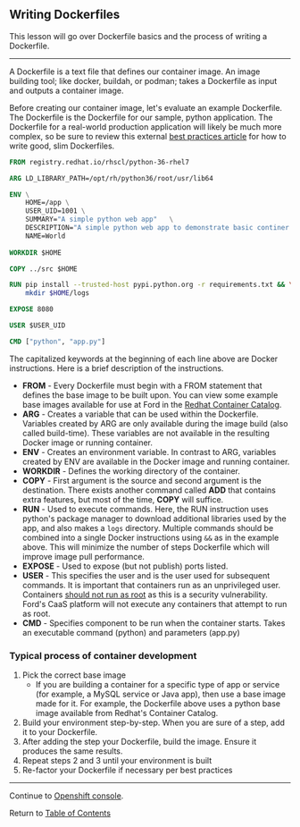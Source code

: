 ## Writing Dockerfiles 

This lesson will go over Dockerfile basics and the process of writing a Dockerfile. 

--- 

A Dockerfile is a text file that defines our container image. An image building tool; like docker, buildah, or podman; takes a Dockerfile as input and outputs a container image. 

Before creating our container image, let's evaluate an example Dockerfile. The Dockerfile is the Dockerfile for our sample, python application. The Dockerfile for a real-world production application will likely be much more complex, so be sure to review this external [best practices article](https://takacsmark.com/dockerfile-tutorial-by-example-dockerfile-best-practices-2018/) for how to write good, slim Dockerfiles.

```dockerfile
FROM registry.redhat.io/rhscl/python-36-rhel7

ARG LD_LIBRARY_PATH=/opt/rh/python36/root/usr/lib64

ENV \
    HOME=/app \
    USER_UID=1001 \
    SUMMARY="A simple python web app"	\
    DESCRIPTION="A simple python web app to demonstrate basic continer and kubernetes concepts." \
    NAME=World
    
WORKDIR $HOME

COPY ../src $HOME

RUN pip install --trusted-host pypi.python.org -r requirements.txt && \
    mkdir $HOME/logs

EXPOSE 8080

USER $USER_UID

CMD ["python", "app.py"]
```

The capitalized keywords at the beginning of each line above are Docker instructions. Here is a brief description of the instructions.

- **FROM** - Every Dockerfile must begin with a FROM statement that defines the base image to be built upon. You can view some example base images available for use at Ford in the [Redhat Container Catalog](https://access.redhat.com/containers/#/).
- **ARG** - Creates a variable that can be used within the Dockerfile. Variables created by ARG are only available during the image build (also called build-time). These variables are not available in the resulting Docker image or running container.
- **ENV** - Creates an environment variable. In contrast to ARG, variables created by ENV are available in the Docker image and running container.
- **WORKDIR** - Defines the working directory of the container.
- **COPY** - First argument is the source and second argument is the destination. There exists another command called **ADD** that contains extra features, but most of the time, **COPY** will suffice.
- **RUN** - Used to execute commands. Here, the RUN instruction uses python's package manager to download additional libraries used by the app, and also makes a `logs` directory. Multiple commands should be combined into a single Docker instructions using `&&` as in the example above. This will minimize the number of steps Dockerfile which will improve image pull performance.
- **EXPOSE** - Used to expose (but not publish) ports listed.
- **USER** - This specifies the user and is the user used for subsequent commands. It is important that containers run as an unprivileged user. Containers [should not run as root](https://medium.com/@mccode/processes-in-containers-should-not-run-as-root-2feae3f0df3b) as this is a security vulnerability. Ford's CaaS platform will not execute any containers that attempt to run as root.
- **CMD** - Specifies component to be run when the container starts. Takes an executable command (python) and parameters (app.py)

### Typical process of container development

1. Pick the correct base image
    - If you are building a container for a specific type of app or service (for example, a MySQL service or Java app), then use a base image made for it. For example, the Dockerfile above uses a python base image available from Redhat's Container Catalog.
2. Build your environment step-by-step. When you are sure of a step, add it to your Dockerfile. 
3. After adding the step your Dockerfile, build the image. Ensure it produces the same results.
4. Repeat steps 2 and 3 until your environment is built
5. Re-factor your Dockerfile if necessary per best practices

--- 

Continue to [Openshift console](./5-console.md).

Return to [Table of Contents](../README.md#agenda)